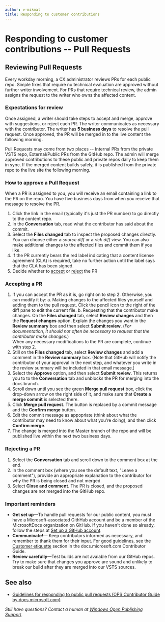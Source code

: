 ```yaml
---
author: v-mikmat
title: Responding to customer contributions
---
```

# Responding to customer contributions -- Pull Requests

## Reviewing Pull Requests

Every workday morning, a CX administrator reviews PRs for each public repo. Simple fixes that require no technical evaluation are approved without further writer involvement. For PRs that require technical review, the admin assigns the request to the writer who owns the affected content.

### Expectations for review
Once assigned, a writer should take steps to accept and merge, approve with suggestions, or reject each PR. The writer communicates as necessary with the contributor. The writer has **5 business days** to resolve the pull request. Once approved, the PR will be merged in to the live content the following morning. 


Pull Requests may come from two places -- Internal PRs from the private VSTS repo, External/Public PRs from the GitHub repo. The admin will merge approved contributions to these public and private repos daily to keep them in sync. If the merged content builds safely, it is published from the private repo to the live site the following morning.

### How to approve a Pull Request
When a PR is assigned to you, you will receive an email containing a link to the PR on the repo. You have five business days from when you receive that message to resolve the PR. 

1. Click the link in the email (typically it's just the PR number) to go directly to the content repo.
2. In the **Conversation** tab, read what the contributor has said about the commit.
3. Select the **Files changed** tab to inspect the proposed changes directly. You can choose either a *source diff* or a *rich diff* view. You can also make additional changes to the affected files and commit them if you like.
4. If the PR currently bears the red label indicating that a content license agreement (CLA) is required, take no further action until the label says that the CLA has been signed. <!-- Need more info re: how the CLA mechanism works on GH. -->
5. Decide whether to [accept](#accepting-a-pr) or [reject](#rejecting-a-pr) the PR

### Accepting a PR
1. If you can accept the PR as it is, go right on to step 2. Otherwise, you can modify it by:
   a. Making changes to the affected files yourself and adding them to the pull request. Click the pencil icon to the right of the diff pane to edit the current file.
   b. Requesting that the contributor make changes. On the **Files changed** tab, select **Review changes** and then the **Request changes** option. Explain the changes you want in the **Review summary** box and then select **Submit review**. (*For documentation, it should not often be necessary to request that the contributor make changes.*)
   <br />When any necessary modifications to the PR are complete, continue with step 2.
2. Still on the **Files changed** tab, select **Review changes** and add a comment in the **Review summary** box. (Note that GitHub will notify the contributor of your approval in the next step, and whatever you write in the review summary will be included in that email message.) 
3. Select the **Approve** option, and then select **Submit review**. This returns you to to the **Conversation** tab and unblocks the PR for merging into the docs branch. 
4. Scroll down until you see the green **Merge pull request** box, click the drop-down arrow on the right side of it, and make sure that **Create a merge commit** is selected there.
5. Click **Merge pull request**. The button is replaced by a commit message and the **Confirm merge** button. 
6. Edit the commit message as appopriate (think about what the contributor may need to know about what you're doing), and then click **Confirm merge**.
7. The change is merged into the Master branch of the repo and will be published live within the next two business days.

### Rejecting a PR 

1. Select the **Conversation** tab and scroll down to the comment box at the end.
2. In the comment box (where you see the default text, "Leave a comment"), provide an appropriate explanation to the contributor for why the PR is being closed and not merged. 
3. Select **Close and comment**. The PR is closed, and the proposed changes are not merged into the GitHub repo.

### Important reminders

- **Get set up**&mdash;To handle pull requests for our public content, you must have a Microsoft-associated GithHub account and be a member of the MicrosoftDocs organization on GitHub. If you haven't done so already, follow the steps at [Set up a GitHub account](../github-account.md).
- **Communicate!**&mdash; Keep contributors informed as necessary, and remember to thank them for their input. For good guidelines, see the [Customer etiquette](https://review.docs.microsoft.com/en-us/help/contribute/contribute-how-to-manage-act-guidelines-public-pr#customer-etiquette) section in the docs.microsoft.com Contributor Guide.
- **Review carefully**&mdash;Test builds are not avaiable from our GitHub repos. Try to make sure that changes you approve are sound and unlikely to break our build after they are merged into our VSTS sources.

## See also
- [Guidelines for responding to public pull requests (OPS Contributor Guide by docs.microsoft.com)](https://review.docs.microsoft.com/en-us/help/contribute/contribute-how-to-manage-act-guidelines-public-pr)


*Still have questions? Contact a human at [Windows Open Publishing Support](mailto:winopsup).*